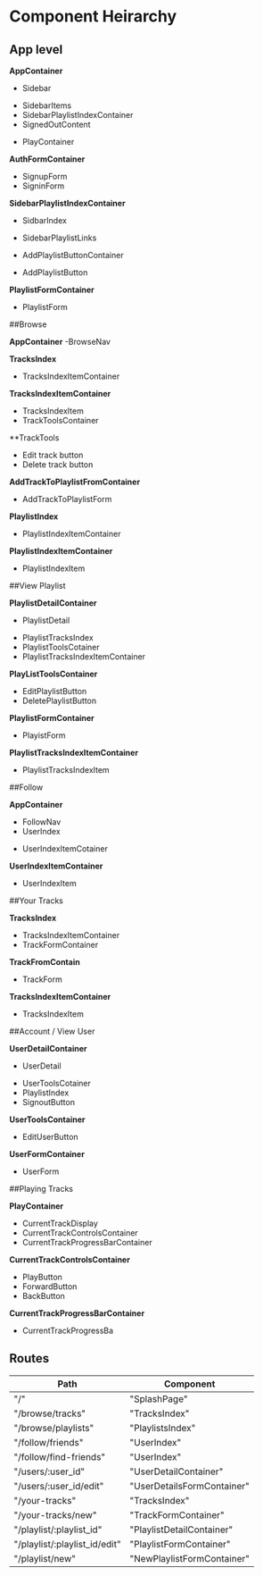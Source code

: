 # Component Heirarchy

## App level

**AppContainer**
 - Sidebar
  + SidebarItems
  + SidebarPlaylistIndexContainer
  + SignedOutContent
 - PlayContainer
 
**AuthFormContainer**
 - SignupForm
 - SigninForm
 
**SidebarPlaylistIndexContainer**
 - SidbarIndex
  + SidebarPlaylistLinks
 - AddPlaylistButtonContainer
  + AddPlaylistButton

**PlaylistFormContainer**
 - PlaylistForm

##Browse

**AppContainer**
 -BrowseNav

**TracksIndex**
 - TracksIndexItemContainer

**TracksIndexItemContainer**
 - TracksIndexItem
 - TrackToolsContainer
 
**TrackTools
 - Edit track button 
 - Delete track button

**AddTrackToPlaylistFromContainer**
 - AddTrackToPlaylistForm

**PlaylistIndex**
 - PlaylistIndexItemContainer

**PlaylistIndexItemContainer**
 - PlaylistIndexItem

##View Playlist

**PlaylistDetailContainer**
 - PlaylistDetail
  + PlaylistTracksIndex
  + PlaylistToolsCotainer
  + PlaylistTracksIndexItemContainer

**PlayListToolsContainer**
 - EditPlaylistButton
 - DeletePlaylistButton
 
**PlaylistFormContainer**
 - PlayistForm
 
**PlaylistTracksIndexItemContainer**
 - PlaylistTracksIndexItem
 
##Follow

**AppContainer**
- FollowNav
- UserIndex
 + UserIndexItemCotainer

**UserIndexItemContainer**
 - UserIndexItem

##Your Tracks 

**TracksIndex**
 - TracksIndexItemContainer
 - TrackFormContainer

**TrackFromContain**
 - TrackForm

**TracksIndexItemContainer**
 - TracksIndexItem

##Account / View User
 
**UserDetailContainer**
 - UserDetail
  + UserToolsCotainer
  + PlaylistIndex
  + SignoutButton

**UserToolsContainer**
 - EditUserButton
 
**UserFormContainer**
 - UserForm

##Playing Tracks

**PlayContainer**
 - CurrentTrackDisplay
 - CurrentTrackControlsContainer
 - CurrentTrackProgressBarContainer
 
**CurrentTrackControlsContainer**
 - PlayButton
 - ForwardButton
 - BackButton

**CurrentTrackProgressBarContainer**
  - CurrentTrackProgressBa


## Routes

|Path   | Component   | 
|-------|-------------|
| "/" | "SplashPage" |
| "/browse/tracks" | "TracksIndex" |
| "/browse/playlists" | "PlaylistsIndex" |
| "/follow/friends" | "UserIndex" |
| "/follow/find-friends" | "UserIndex" |
| "/users/:user_id" | "UserDetailContainer" |
| "/users/:user_id/edit" | "UserDetailsFormContainer" |
| "/your-tracks" | "TracksIndex" |
| "/your-tracks/new" | "TrackFormContainer" |
| "/playlist/:playlist_id" | "PlaylistDetailContainer" |
| "/playlist/:playlist_id/edit" | "PlaylistFormContainer" |
| "/playlist/new" | "NewPlaylistFormContainer" |


